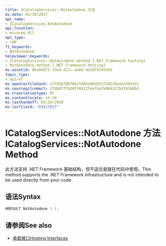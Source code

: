```yaml
---
title: ICatalogServices::NotAutodone 方法
ms.date: 03/30/2017
api_name:
- ICatalogServices.NotAutodone
api_location:
- mscoree.dll
api_type:
- COM
f1_keywords:
- NotAutodone
helpviewer_keywords:
- ICatalogServices::NotAutodone method [.NET Framework hosting]
- NotAutodone method [.NET Framework hosting]
ms.assetid: 86a09871-33e4-412c-aeb8-4d18f924595b
topic_type:
- apiref
ms.openlocfilehash: a7f92878678bc546be802652718236eab159fe21
ms.sourcegitcommit: 27db07ffb26f76912feefba7b884313547410db5
ms.translationtype: MT
ms.contentlocale: zh-CN
ms.lasthandoff: 05/19/2020
ms.locfileid: "83617017"
---
```

# <a name="icatalogservicesnotautodone-method"></a><span data-ttu-id="aca97-102">ICatalogServices::NotAutodone 方法</span><span class="sxs-lookup"><span data-stu-id="aca97-102">ICatalogServices::NotAutodone Method</span></span>
<span data-ttu-id="aca97-103">此方法支持 .NET Framework 基础结构，但不适合直接在代码中使用。</span><span class="sxs-lookup"><span data-stu-id="aca97-103">This method supports the .NET Framework infrastructure and is not intended to be used directly from your code.</span></span>  
  
## <a name="syntax"></a><span data-ttu-id="aca97-104">语法</span><span class="sxs-lookup"><span data-stu-id="aca97-104">Syntax</span></span>  
  
```cpp  
HRESULT NotAutodone ( );  
```  
  
## <a name="see-also"></a><span data-ttu-id="aca97-105">请参阅</span><span class="sxs-lookup"><span data-stu-id="aca97-105">See also</span></span>

- [<span data-ttu-id="aca97-106">承载接口</span><span class="sxs-lookup"><span data-stu-id="aca97-106">Hosting Interfaces</span></span>](hosting-interfaces.md)
